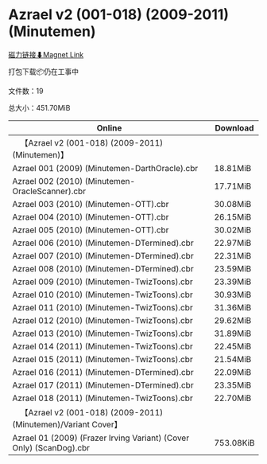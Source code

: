 # Azrael v2 (001-018) (2009-2011) (Minutemen)

[磁力链接⬇Magnet Link](magnet:?xt=urn:btih:6b31eb78d4fa38d01047d7bd74555154cda6b4fe&dn=Azrael%20v2%20%28001-018%29%20%282009-2011%29%20%28Minutemen%29)

打包下载📦仍在工事中

文件数：19

总大小：451.70MiB

Online | Download
--- | ---
&emsp;【Azrael v2 (001-018) (2009-2011) (Minutemen)】 | 
Azrael 001 (2009) (Minutemen-DarthOracle).cbr | 18.81MiB
Azrael 002 (2010) (Minutemen-OracleScanner).cbr | 17.71MiB
Azrael 003 (2010) (Minutemen-OTT).cbr | 30.08MiB
Azrael 004 (2010) (Minutemen-OTT).cbr | 26.15MiB
Azrael 005 (2010) (Minutemen-OTT).cbr | 30.02MiB
Azrael 006 (2010) (Minutemen-DTermined).cbr | 22.97MiB
Azrael 007 (2010) (Minutemen-DTermined).cbr | 22.31MiB
Azrael 008 (2010) (Minutemen-DTermined).cbr | 23.59MiB
Azrael 009 (2010) (Minutemen-TwizToons).cbr | 23.39MiB
Azrael 010 (2010) (Minutemen-TwizToons).cbr | 30.93MiB
Azrael 011 (2010) (Minutemen-TwizToons).cbr | 31.36MiB
Azrael 012 (2010) (Minutemen-TwizToons).cbr | 29.62MiB
Azrael 013 (2010) (Minutemen-TwizToons).cbr | 31.89MiB
Azrael 014 (2011) (Minutemen-TwizToons).cbr | 22.45MiB
Azrael 015 (2011) (Minutemen-TwizToons).cbr | 21.54MiB
Azrael 016 (2011) (Minutemen-DTermined).cbr | 22.09MiB
Azrael 017 (2011) (Minutemen-DTermined).cbr | 23.35MiB
Azrael 018 (2011) (Minutemen-TwizToons).cbr | 22.70MiB
&emsp;【Azrael v2 (001-018) (2009-2011) (Minutemen)/Variant Cover】 | 
Azrael 01 (2009) (Frazer Irving Variant) (Cover Only) (ScanDog).cbr | 753.08KiB